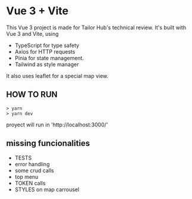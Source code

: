 # Vue 3 + Vite

This Vue 3 project is made for Tailor Hub's technical review.
It's built with Vue 3 and Vite, using

- TypeScript for type safety
- Axios for HTTP requests
- Pinia for state management.
- Tailwind as style manager

It also uses leaflet for a special map view.

## HOW TO RUN

    > yarn
    > yarn dev

proyect will run in 'http://localhost:3000/'

## missing funcionalities

- TESTS
- error handling
- some crud calls
- top menu
- TOKEN calls
- STYLES on map carrousel
